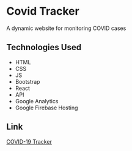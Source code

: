 # Covid Tracker
A dynamic website for monitoring COVID cases

## Technologies Used
- HTML
- CSS
- JS
- Bootstrap
- React
- API
- Google Analytics
- Google Firebase Hosting

## Link
[COVID-19 Tracker](https://csr-tracker-15.web.app/)
